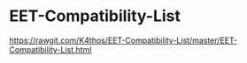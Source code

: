 # EET-Compatibility-List
https://rawgit.com/K4thos/EET-Compatibility-List/master/EET-Compatibility-List.html
